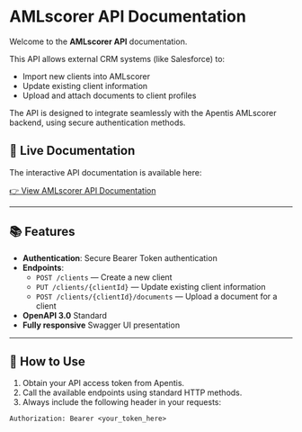# AMLscorer API Documentation

Welcome to the **AMLscorer API** documentation.

This API allows external CRM systems (like Salesforce) to:
- Import new clients into AMLscorer
- Update existing client information
- Upload and attach documents to client profiles

The API is designed to integrate seamlessly with the Apentis AMLscorer backend, using secure authentication methods.

## 🔗 Live Documentation

The interactive API documentation is available here:

[👉 View AMLscorer API Documentation](https://yourusername.github.io/amlscorer-api/)



---

## 📚 Features

- **Authentication**: Secure Bearer Token authentication
- **Endpoints**:
  - `POST /clients` — Create a new client
  - `PUT /clients/{clientId}` — Update existing client information
  - `POST /clients/{clientId}/documents` — Upload a document for a client
- **OpenAPI 3.0** Standard
- **Fully responsive** Swagger UI presentation

---

## 🚀 How to Use

1. Obtain your API access token from Apentis.
2. Call the available endpoints using standard HTTP methods.
3. Always include the following header in your requests:

```http
Authorization: Bearer <your_token_here>
